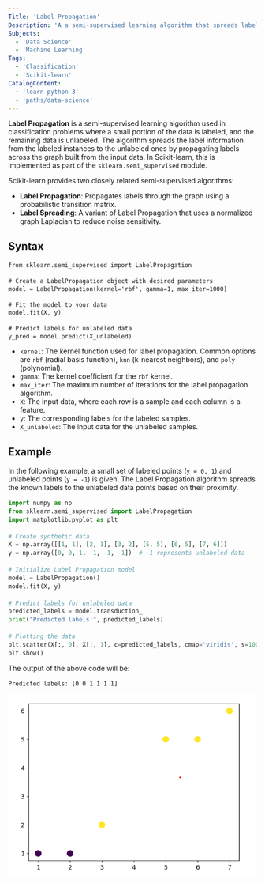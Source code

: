 ```yaml
---
Title: 'Label Propagation'
Description: 'A a semi-supervised learning algorithm that spreads labels from a small set of labeled data points to the unlabeled data using a graph-based approach.'
Subjects:
  - 'Data Science'
  - 'Machine Learning'
Tags:
  - 'Classification'
  - 'Scikit-learn'
CatalogContent:
  - 'learn-python-3'
  - 'paths/data-science'
---
```


**Label Propagation** is a semi-supervised learning algorithm used in classification problems where a small portion of the data is labeled, and the remaining data is unlabeled. The algorithm spreads the label information from the labeled instances to the unlabeled ones by propagating labels across the graph built from the input data. In Scikit-learn, this is implemented as part of the `sklearn.semi_supervised` module.

Scikit-learn provides two closely related semi-supervised algorithms:

- **Label Propagation**: Propagates labels through the graph using a probabilistic transition matrix.
- **Label Spreading**: A variant of Label Propagation that uses a normalized graph Laplacian to reduce noise sensitivity.

## Syntax

```pseudo
from sklearn.semi_supervised import LabelPropagation

# Create a LabelPropagation object with desired parameters
model = LabelPropagation(kernel='rbf', gamma=1, max_iter=1000)

# Fit the model to your data
model.fit(X, y)

# Predict labels for unlabeled data
y_pred = model.predict(X_unlabeled)
```

- `kernel`: The kernel function used for label propagation. Common options are `rbf` (radial basis function), `knn` (k-nearest neighbors), and `poly` (polynomial).
- `gamma`: The kernel coefficient for the `rbf` kernel.
- `max_iter`: The maximum number of iterations for the label propagation algorithm.
- `X`: The input data, where each row is a sample and each column is a feature.
- `y`: The corresponding labels for the labeled samples.
- `X_unlabeled`: The input data for the unlabeled samples.

## Example

In the following example, a small set of labeled points (`y = 0, 1`) and unlabeled points (`y = -1`) is given. The Label Propagation algorithm spreads the known labels to the unlabeled data points based on their proximity.

```python
import numpy as np
from sklearn.semi_supervised import LabelPropagation
import matplotlib.pyplot as plt

# Create synthetic data
X = np.array([[1, 1], [2, 1], [3, 2], [5, 5], [6, 5], [7, 6]])
y = np.array([0, 0, 1, -1, -1, -1])  # -1 represents unlabeled data

# Initialize Label Propagation model
model = LabelPropagation()
model.fit(X, y)

# Predict labels for unlabeled data
predicted_labels = model.transduction_
print("Predicted labels:", predicted_labels)

# Plotting the data
plt.scatter(X[:, 0], X[:, 1], c=predicted_labels, cmap='viridis', s=100)
plt.show()
```

The output of the above code will be:

```shell
Predicted labels: [0 0 1 1 1 1]
```

![Label Propagation Example](https://raw.githubusercontent.com/Codecademy/docs/main/media/sklearn-label-propagation.png)